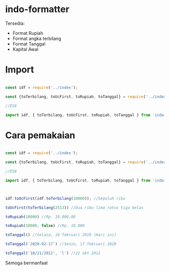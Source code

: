 # indo-formatter

Tersedia:
- Format Rupiah
- Format angka terbilang
- Format Tanggal
- Kapital Awal

# Import

```jsx

const idf = require('../index');

const {toTerbilang, toUcFirst, toRupiah, toTanggal} = require('../index');

//ES6

import idf, { toTerbilang, toUcFirst, toRupiah, toTanggal } from 'indo-formatter';
```

# Cara pemakaian

```jsx

const idf = require('../index');

const {toTerbilang, toUcFirst, toRupiah, toTanggal} = require('../index');

//ES6

import idf, { toTerbilang, toUcFirst, toRupiah, toTanggal } from 'indo-formatter';



idf.toUcFirst(idf.toTerbilang(10000)); //Sepuluh ribu

toUcFirst(toTerbilang(2513)) //Dua ribu lima ratus tiga belas

toRupiah(10000) //Rp. 10.000,00

toRupiah(10000, false) //Rp. 10.000

toTanggal() //Selasa, 18 februari 2020 (Hari ini)

toTanggal('2020-02-17') //Senin, 17 februari 2020

toTanggal('10/21/2012', 'l') //21 okt 2012
```



Semoga bermanfaat
